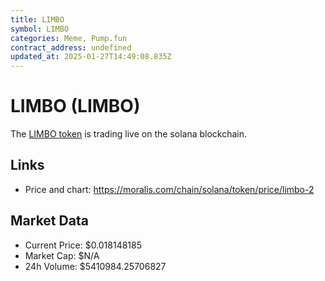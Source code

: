 ```yaml
---
title: LIMBO
symbol: LIMBO
categories: Meme, Pump.fun
contract_address: undefined
updated_at: 2025-01-27T14:49:08.835Z
---
```


# LIMBO (LIMBO)
The [LIMBO token](https://moralis.com/chain/solana/token/price/limbo-2) is trading live on the solana blockchain.

## Links
- Price and chart: https://moralis.com/chain/solana/token/price/limbo-2

## Market Data
- Current Price: $0.018148185
- Market Cap: $N/A
- 24h Volume: $5410984.25706827
